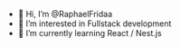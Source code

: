 - 👋 Hi, I’m @RaphaelFridaa
- 👀 I’m interested in Fullstack development
- 🌱 I’m currently learning React / Nest.js

<!---
RaphaelFridaa/RaphaelFridaa is a ✨ special ✨ repository because its `README.md` (this file) appears on your GitHub profile.
You can click the Preview link to take a look at your changes.
--->
